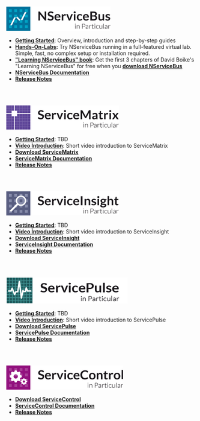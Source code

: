 <br/><br/>

![NServiceNus](logo-nsb.png)
<a name="nsb-start-here"></a>

- **[Getting Started](/nservicebus/toc#getting-started)**: Overview, introduction and step-by-step guides
- **[Hands-On-Labs](http://particular.net/HandsOnLabs):** Try NServiceBus running in a full-featured virtual lab. Simple, fast, no complex setup or installation required.
- **["Learning NServiceBus" book](http://www.packtpub.com/build-distributed-software-systems-using-dot-net-enterprise-service-bus/book)**: Get the first 3 chapters of David Boike's "Learning NServiceBus" for free when you **[download NServiceBus](http://particular.net/downloads)**
- **[NServiceBus Documentation](/nservicebus/toc)**
- **[Release Notes](https://github.com/Particular/NServiceBus/releases)**


<br/><br/>


![ServiceMatrix](logo-sm.png)
<a name="sm-start-here"></a>

- **[Getting Started](/servicematrix/getting-started)**: TBD
- **[Video Introduction](http://particular.net/ServiceMatrix)**: Short video introduction to ServiceMatrix
- **[Download ServiceMatrix](http://particular.net/downloads)**
- **[ServiceMatrix Documentation](/servicematrix/toc)**
- **[Release Notes](https://github.com/Particular/ServiceMatrix/releases)**



<br/><br/>


![ServiceInsight](logo-si.png)
<a name="si-start-here"></a>

- **[Getting Started](/serviceinsight/getting-started)**: TBD
- **[Video Introduction](http://particular.net/ServiceInsight)**: Short video introduction to ServiceInsight
- **[Download ServiceInsight](http://particular.net/downloads)**
- **[ServiceInsight Documentation](/serviceinsight/toc)**
- **[Release Notes](https://github.com/Particular/ServiceInsight/releases)**



<br/><br/>


![ServicePulse](logo-sp.png)
<a name="sp-start-here"></a>

- **[Getting Started](/servicepulse/getting-started)**: TBD
- **[Video Introduction](http://particular.net/ServicePulse)**: Short video introduction to ServicePulse
- **[Download ServicePulse](http://particular.net/downloads)**
- **[ServicePulse Documentation](/servicepulse/toc)**
- **[Release Notes](https://github.com/Particular/ServicePulse/releases)**



<br/><br/>


![ServiceControl](logo-sc.png)
<a name="sc-start-here"></a>

- **[Download ServiceControl](http://particular.net/downloads)**
- **[ServiceControl Documentation](/servicecontrol/toc)**
- **[Release Notes](https://github.com/Particular/ServiceControl/releases)**




<!--

<a name="nsb-toc"></a>
## Table of Contents ##

- [Getting Started](#getting-started)
- [Persistence in NServiceBus](#persistence-in-nservicebus)
- [Scaling Out](#scaling-out)
- [Day to Day](#day-to-day)
- [Hosting](#hosting)
- [Management and Monitoring](#management-and-monitoring)
- [Publish Subscribe](#publish-subscribe)
- [Long Running Processes](#long-running-processes)
- [Customization](#customization)
- [Versioning](#versioning)
- [FAQ](#faq)
- [Samples](#samples)


<a name="getting-started"></a>
## Getting Started ##
- [Overview](/nservicebus/Overview)
- [Getting Started Creating a New Project](/nservicebus/getting-started---creating-a-new-project)
- [NServiceBus Step by Step Guide](/nservicebus/NServiceBus-Step-by-Step-Guide)
- [NServiceBus Step by Step Guide Fault Tolerance Code First](/nservicebus/NServiceBus-Step-by-Step-Guide-fault-tolerance-code-first)
- [NServiceBus Step by Step Publish Subscribe Communication Code First](/nservicebus/nservicebus-step-by-step-publish-subscribe-communication-code-first)
- [Getting Started Publish Subscribe Communication](/nservicebus/getting-started---publish-subscribe-communication)
- [Getting Started Fault Tolerance](/nservicebus/getting-started---fault-tolerance)
- [Architectural Principles](/nservicebus/architectural-principles)
- [Transactions Message Processing](/nservicebus/transactions-message-processing)
- [Building NServiceBus from Source Files](/nservicebus/building-nservicebus-from-source-files)
- [NServiceBus and WCF](/nservicebus/nservicebus-and-wcf)
- [NServiceBus and WebSphere Sonic](/nservicebus/nservicebus-and-websphere-sonic)
- [NServiceBus and BizTalk](/nservicebus/nservicebus-and-biztalk)

<a name="persistence-in-nservicebus"></a>
## Persistence in NServiceBus ##
- [Persistence in NServiceBus](/nservicebus/persistence-in-nservicebus)
- [Using RavenDB in NServiceBus Installing](/nservicebus/using-ravendb-in-nservicebus-installing)
- [Using RavenDB in NServiceBus Connecting](/nservicebus/using-ravendb-in-nservicebus-connecting)
- [Relational Persistence Using NHibernate](/nservicebus/relational-persistence-using-nhibernate)
- [Unit of Work in NServiceBus](/nservicebus/unit-of-work-in-nservicebus)
- [Unit of Work Implementation for RavenDB](/nservicebus/unit-of-work-implementation-for-ravendb)
- [Relational Persistence Using NHibernate NServiceBus 4.X](/nservicebus/relational-persistence-using-nhibernate---nservicebus-4.x)

<a name="scaling-out"></a>
## Scaling Out ##
- [Performance](/nservicebus/performance)
- [The Gateway and Multi Site Distribution](/nservicebus/the-gateway-and-multi-site-distribution)
- [Load Balancing with the Distributor](/nservicebus/load-balancing-with-the-distributor)
- [Introduction to the Gateway](/nservicebus/introduction-to-the-gateway)
- [Deploying NServiceBus in a Windows Fail-over Cluster](/nservicebus/deploying-nservicebus-in-a-windows-failover-cluster)

<a name="day-to-day"></a>
## Day to Day ##
- [Containers](/nservicebus/containers)
- [NServiceBus Support for Child Containers](/nservicebus/nservicebus-support-for-child-containers)
- [Logging in NServiceBus](/nservicebus/logging-in-nservicebus)
- [Messages as Interfaces](/nservicebus/messages-as-interfaces)
- [Introducing IEvent and ICommand](/nservicebus/introducing-ievent-and-icommand)
- [Staying Updated with Nuget](/nservicebus/staying-updated-with-nuget)
- [Unobtrusive Mode Messages](/nservicebus/unobtrusive-mode-messages)
- [Unit Testing](/nservicebus/unit-testing)
- [One Way Send Only Endpoints](/nservicebus/one-way-send-only-endpoints)
- [Scheduling with NServiceBus](/nservicebus/scheduling-with-nservicebus)
- [Second Level Retries](/nservicebus/second-level-retries)
- [NServiceBus Installers](/nservicebus/nservicebus-installers)
- [Managing NServiceBus Using PowerShell](/nservicebus/managing-nservicebus-using-powershell)

<a name="hosting"></a>
## Hosting ##
- [The NServiceBus Host](/nservicebus/the-nservicebus-host)
- [Hosting NServiceBus in Your Own Process](/nservicebus/hosting-nservicebus-in-your-own-process)
- [Profiles for NServiceBus Host](/nservicebus/profiles-for-nservicebus-host)
- [More on Profiles](/nservicebus/more-on-profiles)
- [NServiceBus 32 Bit X86 Host Process](/nservicebus/nservicebus-32-bit-x86-host-process)

<a name="management-and-monitoring"></a>
## Management and Monitoring ##
- [Monitoring NServiceBus Endpoints](/nservicebus/monitoring-nservicebus-endpoints)
- [MSMQ Information](/nservicebus/msmq-information)
- [Auditing with NServiceBus](/nservicebus/auditing-with-nservicebus)

<a name="publish-subscribe"></a>
## Publish Subscribe ##
- [How Pub Sub Works](/nservicebus/how-pub-sub-works)
- [Publish Subscribe Configuration](/nservicebus/publish-subscribe-configuration)

<a name="long-running-processes"></a>
## Long Running Processes ##
- [Sagas in NServiceBus](/nservicebus/sagas-in-nservicebus)
- [NServiceBus Sagas and Concurrency](/nservicebus/nservicebus-sagas-and-concurrency)

<a name="customization"></a>
## Customization ##
- [Customizing NServiceBus Configuration](/nservicebus/customizing-nservicebus-configuration)
- [Pipeline Management Using Message Mutators](/nservicebus/pipeline-management-using-message-mutators)

<a name="versioning"></a>
## Versioning ##
- [Migrating to NServiceBus 3.0 Timeouts](/nservicebus/migrating-to-nservicebus-3.0-timeouts)

<a name="faq"></a>
## FAQ ##
- [MsmqTransportConfig](/nservicebus/msmqtransportconfig)
- [How Do I Define a Message](/nservicebus/how-do-i-define-a-message)
- [Using the in Memory Bus](/nservicebus/using-the-in-memory-bus)
- [How Do I Specify Store Forward for a Message](/nservicebus/how-do-i-specify-store-forward-for-a-message)
- [How Do I Discard Old Messages](/nservicebus/how-do-i-discard-old-messages)
- [How Do I Instantiate a Message](/nservicebus/how-do-i-instantiate-a-message)
- [How Do I Send a Message](/nservicebus/how-do-i-send-a-message)
- [How Do I Specify to Which Destination a Message Will Be Sent](/nservicebus/how-do-i-specify-to-which-destination-a-message-will-be-sent)
- [How Can I See the Queues and Messages on a Machine](/nservicebus/how-can-i-see-the-queues-and-messages-on-a-machine)
- [How Do I Handle a Message](/nservicebus/how-do-i-handle-a-message)
- [How Do I Specify the Order in Which Handlers Are Invoked](/nservicebus/how-do-i-specify-the-order-in-which-handlers-are-invoked)
- [How Do I Get a Reference to IBus in My Message Handler](/nservicebus/how-do-i-get-a-reference-to-ibus-in-my-message-handler)
- [How Do I Get Technical Information about a Message](/nservicebus/how-do-i-get-technical-information-about-a-message)
- [How Do I Reply to a Message](/nservicebus/how-do-i-get-technical-information-about-a-message)
- [How Do I Handle Responses on the Client Side](/nservicebus/how-do-i-handle-responses-on-the-client-side)
- [How Do I Handle Exceptions](/nservicebus/how-do-i-handle-exceptions)
- [How Do I Expose an NServiceBus Endpoint as a Web WCF Service](/nservicebus/how-do-i-expose-an-nservicebus-endpoint-as-a-web-wcf-service)
- [Type Was Not Registered in the Serializer](/nservicebus/type-was-not-registered-in-the-serializer)
- [MessageQueueException Insufficient Resources to Perform Operation](/nservicebus/messagequeueexception-insufficient-resources-to-perform-operation)
- [How to Specify Your Input Queue Name](/nservicebus/how-to-specify-your-input-queue-name)
- [In a Distributor Scenario What Happens to the Message If a Worker Goes Down](/nservicebus/in-a-distributor-scenario-what-happens-to-the-message-if-a-worker-goes-down)
- [No Endpoint Configuration Found in Scanned Assemblies Exception](/nservicebus/no-endpoint-configuration-found-in-scanned-assemblies-exception)
- [DtcPing Warning the Cid Values for Both Test Machines Are the Same](/nservicebus/dtcping-warning-the-cid-values-for-both-test-machines-are-the-same)
- [Why You Can T Use NLB with MSMQ](/nservicebus/why-you-can-t-use-nlb-with-msmq)
- [Configuring AWS for NServiceBus](/nservicebus/configuring-aws-for-nservicebus)
- [Licensing and Distribution](/nservicebus/licensing-and-distribution)
- [How to Debug RavenDb Through Fiddler Using NServiceBus](/nservicebus/how-to-debug-ravendb-through-fiddler-using-nservicebus)
- [How Do I Centralize All Unobtrusive Declarations](/nservicebus/how-do-i-centralize-all-unobtrusive-declarations)
- [DefiningMessagesas and DefiningEventsas When Starting Endpoint](/nservicebus/definingmessagesas-and-definingeventsas-when-starting-endpoint)
- [How to Reduce Throughput of an Endpoint](/nservicebus/how-to-reduce-throughput-of-an-endpoint)
- [InvalidOperationException in Unobtrusive Mode](/nservicebus/invalidoperationexception-in-unobtrusive-mode)
- [License Management](/nservicebus/license-management)
- [Preparing Your Machine to Run NServiceBus](/nservicebus/preparing-your-machine-to-run-nservicebus)
- [Running NServiceBus on Windows](/nservicebus/running-nservicebus-on-windows)
- [Licensing ServiceMatrix V2.0](/nservicebus/licensing-servicematrix-v2.0)
- [How to Install Your License File ServiceInsight](/nservicebus/how-to-install-your-license-file-serviceinsight)

<a name="samples"></a>
## Samples ##
- [Full Duplex Sample V3](/nservicebus/full-duplex-sample-v3)
- [Publish Subscribe Sample](/nservicebus/publish-subscribe-sample)
- [Unobtrusive Sample](/nservicebus/unobtrusive-sample)
- [Scale out Sample](/nservicebus/scale-out-sample)
- [Using NServiceBus in a Asp.Net Web Application](/nservicebus/using-nservicebus-in-a-asp.net-web-application)
- [Using NServiceBus with Asp.Net MVC](/nservicebus/using-nservicebus-with-asp.net-mvc)
- [Injecting the Bus into Asp.Net MVC Controller](/nservicebus/injecting-the-bus-into-asp.net-mvc-controller)
- [Encryption Sample](/nservicebus/encryption-sample)
- [Generic Host Sample](/nservicebus/generic-host-sample)
- [Versioning Sample](/nservicebus/versioning-sample)
- [NServiceBus Message Mutators Sample](/nservicebus/nservicebus-message-mutators-sample)
- [Attachments DataBus Sample](/nservicebus/attachments-databus-sample)
- [Windows Azure Transport](/nservicebus/windows-azure-transport)


-->
